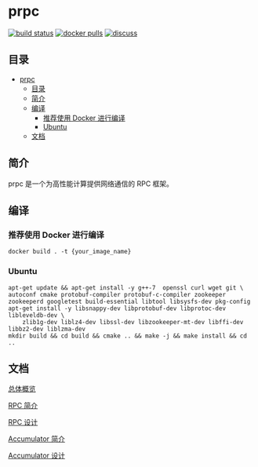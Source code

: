 # prpc

[![build status](https://github.com/4paradigm/prpc/actions/workflows/build.yml/badge.svg)](https://github.com/4paradigm/prpc/actions/workflows/build.yml)
[![docker pulls](https://img.shields.io/docker/pulls/4pdosc/prpc.svg)](https://hub.docker.com/r/4pdosc/prpc)
[![discuss](https://img.shields.io/badge/Discuss-Ask%20Questions-blue)](https://github.com/4paradigm/prpc/discussions)

## 目录

- [prpc](#prpc)
  - [目录](#目录)
  - [简介](#简介)
  - [编译](#编译)
    - [推荐使用 Docker 进行编译](#推荐使用-docker-进行编译)
    - [Ubuntu](#ubuntu)
  - [文档](#文档)

## 简介

prpc 是一个为高性能计算提供网络通信的 RPC 框架。

## 编译

### 推荐使用 Docker 进行编译

```
docker build . -t {your_image_name}
```

### Ubuntu

```
apt-get update && apt-get install -y g++-7  openssl curl wget git \
autoconf cmake protobuf-compiler protobuf-c-compiler zookeeper zookeeperd googletest build-essential libtool libsysfs-dev pkg-config
apt-get install -y libsnappy-dev libprotobuf-dev libprotoc-dev libleveldb-dev \
    zlib1g-dev liblz4-dev libssl-dev libzookeeper-mt-dev libffi-dev libbz2-dev liblzma-dev
mkdir build && cd build && cmake .. && make -j && make install && cd ..
```

## 文档

[总体概览](src/README.md)

[RPC 简介](src/rpc/README.md)

[RPC 设计](src/rpc/Design.md)

[Accumulator 简介](src/accumulator/README.md)

[Accumulator 设计](src/accumulator/Design.md)
